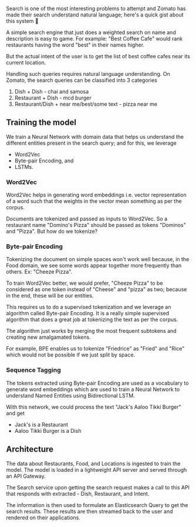 Search is one of the most interesting problems to attempt and Zomato has made their search understand natural language; here's a quick gist about this system 🧵

A simple search engine that just does a weighted search on name and description is easy to game. For example: "Best Coffee Cafe" would rank restaurants having the word "best" in their names higher.

But the actual intent of the user is to get the list of best coffee cafes near its current location.

Handling such queries requires natural language understanding. On Zomato, the search queries can be classified into 3 categories

1. Dish + Dish - chai and samosa
2. Restaurant + Dish - mcd burger
3. Restaurant/Dish + near me/best/some text - pizza near me

## Training the model

We train a Neural Network with domain data that helps us understand the different entities present in the search query; and for this, we leverage

- Word2Vec
- Byte-pair Encoding, and
- LSTMs.

### Word2Vec

Word2Vec helps in generating word embeddings i.e. vector representation of a word such that the weights in the vector mean something as per the corpus.

Documents are tokenized and passed as inputs to Word2Vec. So a restaurant name "Domino's Pizza" should be passed as tokens "Dominos" and "Pizza". But how do we tokenize?

### Byte-pair Encoding

Tokenizing the document on simple spaces won't work well because, in the Food domain, we see some words appear together more frequently than others. Ex: "Cheeze Pizza".

To train Word2Vec better, we would prefer, "Cheeze Pizza" to be considered as one token instead of "Cheese" and "pizza" as two; because in the end, these will be our entities.

This requires us to do a supervised tokenization and we leverage an algorithm called Byte-pair Encoding. It is a really simple supervised algorithm that does a great job at tokenizing the text as per the corpus.

The algorithm just works by merging the most frequent subtokens and creating new amalgamated tokens.

For example, BPE enables us to tokenize "Friedrice" as "Fried" and "Rice" which would not be possible if we just split by space.

### Sequence Tagging

The tokens extracted using Byte-pair Encoding are used as a vocabulary to generate word embeddings which are used to train a Neural Network to understand Named Entities using Bidirectional LSTM.

With this network, we could process the text "Jack's Aaloo Tikki Burger" and get

- Jack's is a Restaurant
- Aaloo Tikki Burger is a Dish

## Architecture

The data about Restaurants, Food, and Locations is ingested to train the model. The model is loaded in a lightweight API server and served through an API Gateway.

The Search service upon getting the search request makes a call to this API that responds with extracted - Dish, Restaurant, and Intent.

The information is then used to formulate an Elasticsearch Query to get the search results. These results are then streamed back to the user and rendered on their applications.